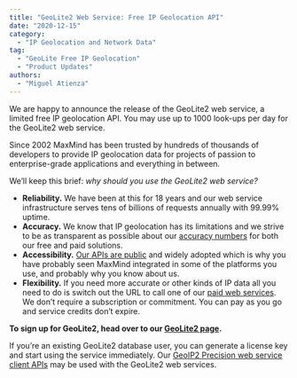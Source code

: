 ```yaml
---
title: "GeoLite2 Web Service: Free IP Geolocation API"
date: "2020-12-15"
category:
  - "IP Geolocation and Network Data"
tag:
  - "GeoLite Free IP Geolocation"
  - "Product Updates"
authors:
  - "Miguel Atienza"
---
```


We are happy to announce the release of the GeoLite2 web service, a limited free
IP geolocation API. You may use up to 1000 look-ups per day for the GeoLite2 web
service.

Since 2002 MaxMind has been trusted by hundreds of thousands of developers to
provide IP geolocation data for projects of passion to enterprise-grade
applications and everything in between.

We’ll keep this brief: *why should you use the GeoLite2 web service?*

* **Reliability.**
  We have been at this for 18 years and our web service infrastructure serves
  tens of billions of requests annually with 99.99% uptime.
* **Accuracy.**
  We know that IP geolocation has its limitations and we strive to be as
  transparent as possible about our [accuracy
  numbers](https://www.maxmind.com/en/geoip2-city-accuracy-comparison) for
  both our free and paid solutions.
* **Accessibility.** [Our APIs are public](https://dev.maxmind.com/geoip/) and
  widely adopted which is why you have probably seen MaxMind integrated in
  some of the platforms you use, and probably why you know about us.
* **Flexibility.**
  If you need more accurate or other kinds of IP data all you need to do is
  switch out the URL  to call one of our [paid web
  services](https://www.maxmind.com/en/geoip2-precision-services). We don’t
  require a subscription or commitment. You can pay as you go and service
  credits don’t expire.

<!--lint disable no-emphasis-as-heading-->

**To sign up for GeoLite2, head over to our [GeoLite2
page](https://dev.maxmind.com/geoip/geoip2/geolite2/).**

If you’re an existing GeoLite2 database user, you can generate a license key and
start using the service immediately. Our [GeoIP2 Precision web service client
APIs](https://dev.maxmind.com/geoip/geoip2/web-services/) may be used with the
GeoLite2 web services.
